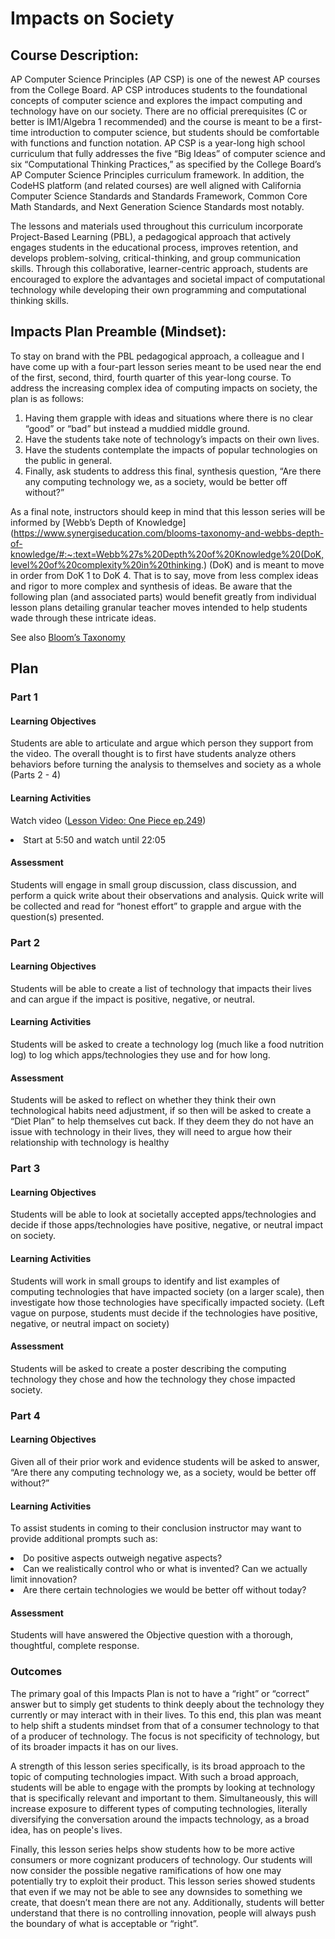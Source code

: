 # Impacts on Society

## Course Description:

AP Computer Science Principles (AP CSP) is one of the newest AP courses from the College Board.  AP CSP introduces students to the foundational concepts of computer science and explores the impact computing and technology have on our society. There are no official prerequisites (C or better is IM1/Algebra 1 recommended) and the course is meant to be a first-time introduction to computer science, but students should be comfortable with functions and function notation. AP CSP is a year-long high school curriculum that fully addresses the five “Big Ideas” of computer science and six “Computational Thinking Practices,” as specified by the College Board’s AP Computer Science Principles curriculum framework. In addition, the CodeHS platform (and related courses) are well aligned with California Computer Science Standards and Standards Framework, Common Core Math Standards, and Next Generation Science Standards most notably. 

The lessons and materials used throughout this curriculum incorporate Project-Based Learning (PBL), a pedagogical approach that actively engages students in the educational process, improves retention, and develops problem-solving, critical-thinking, and group communication skills. Through this collaborative, learner-centric approach, students are encouraged to explore the advantages and societal impact of computational technology while developing their own programming and computational thinking skills.

## Impacts Plan Preamble (Mindset):

To stay on brand with  the PBL pedagogical approach, a colleague and I have come up with a four-part lesson series meant to be used near the end of the first, second, third, fourth quarter of this year-long course. To address the increasing complex idea of computing impacts on society, the plan is as follows:

<ol>
  <li>Having them grapple with ideas and situations where there is no clear “good” or “bad” but instead a muddied middle ground.</li>
  <li>Have the students take note of technology’s impacts on their own lives.</li>
  <li>Have the students contemplate the impacts of popular technologies on the public in general.</li>
  <li>Finally, ask students to address this final, synthesis question, “Are there any computing technology we, as a society, would be better off without?”</li>
</ol>

As a final note, instructors should keep in mind that this lesson series will be informed by [Webb’s Depth of Knowledge](https://www.synergiseducation.com/blooms-taxonomy-and-webbs-depth-of-knowledge/#:~:text=Webb%27s%20Depth%20of%20Knowledge%20(DoK,level%20of%20complexity%20in%20thinking.) (DoK) and is meant to move in order from DoK 1 to DoK 4. That is to say, move from less complex ideas and rigor to more complex and synthesis of ideas. Be aware that the following plan (and associated parts) would benefit greatly from individual lesson plans detailing granular teacher moves intended to help students wade through these intricate ideas.

 See also [Bloom’s Taxonomy](https://bloomstaxonomy.net/)

## Plan



### Part 1

#### Learning Objectives

Students are able to articulate and argue which person they support from the video. The overall thought is to first have students analyze others behaviors before turning the analysis to themselves and society as a whole (Parts 2 - 4) 

#### Learning Activities

Watch video ([Lesson Video: One Piece ep.249](https://www.crunchyroll.com/watch/GRX0MNV36/spandams-scheme-the-day-the-sea-train-shook))
<li>Start at 5:50 and watch until 22:05</li>

#### Assessment

Students will engage in small group discussion, class discussion, and perform a quick write about their observations and analysis. Quick write will be collected and read for “honest effort” to grapple and argue with the question(s) presented.

### Part 2

#### Learning Objectives

Students will be able to create a list of technology that impacts their lives and can argue if the impact is positive, negative, or neutral. 

#### Learning Activities

Students will be asked to create a technology log (much like a food nutrition log) to log which apps/technologies they use and for how long.

#### Assessment

Students will be asked to reflect on whether they think their own technological habits need adjustment, if so then will be asked to create a “Diet Plan” to help themselves cut back. If they deem they do not have an issue with technology in their lives, they will need to argue how their relationship with technology is healthy

### Part 3

#### Learning Objectives

Students will be able to look at societally accepted apps/technologies and decide if those apps/technologies have positive, negative, or neutral impact on society\.

#### Learning Activities

Students will work in small groups to identify and list examples of computing technologies that have impacted society (on a larger scale), then investigate how those technologies have specifically impacted society. (Left vague on purpose, students must decide if the technologies have positive, negative, or neutral impact on society)

#### Assessment

Students will be asked to create a poster describing the computing technology they chose and how the technology they chose impacted society.

### Part 4

#### Learning Objectives

Given all of their prior work and evidence students will be asked to answer, “Are there any computing technology we, as a society, would be better off without?”

#### Learning Activities

To assist students in coming to their conclusion instructor may want to provide additional prompts such as:
<li>Do positive aspects outweigh negative aspects?</li>
<li>Can we realistically control who or what is invented? Can we actually limit innovation?</li>
<li>Are there certain technologies we would be better off without today?</li>

#### Assessment

Students will have answered the Objective question with a thorough, thoughtful, complete response.

### Outcomes

The primary goal of this Impacts Plan is not to have a “right” or “correct” answer but to simply get students to think deeply about the technology they currently or may interact with in their lives. To this end, this plan was meant to help shift a students mindset from that of a consumer technology to that of a producer of technology. The focus is not specificity of technology, but of its broader impacts it has on our lives.

A strength of this lesson series specifically, is its broad approach to the topic of computing technologies impact. With such a broad approach, students will be able to engage with the prompts by looking at technology that is specifically relevant and important to them. Simultaneously, this will increase exposure to different types of computing technologies, literally diversifying the conversation around the impacts technology, as a broad idea, has on people's lives. 

Finally, this lesson series helps show students how to be more active consumers or more cognizant producers of technology. Our students will now consider the possible negative ramifications of how one may potentially try to exploit their product. This lesson series showed students that even if we may not be able to see any downsides to something we create, that doesn’t mean there are not any. Additionally, students will better understand that there is no controlling innovation, people will always push the boundary of what is acceptable or “right”.

